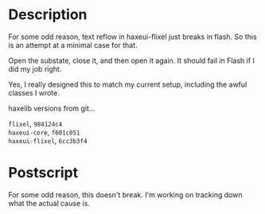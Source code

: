 Description
===========

For some odd reason, text reflow in haxeui-flixel just breaks in flash. So this
is an attempt at a minimal case for that.

Open the substate, close it, and then open it again. It should fail in Flash if
I did my job right.

Yes, I really designed this to match my current setup, including the awful
classes I wrote.

haxelib versions from git...

`flixel`, `984124c4`  
`haxeui-core`, `f601c051`  
`haxeui-flixel`, `6cc3b3f4`

Postscript
==========

For some odd reason, this doesn't break. I'm working on tracking down what the actual cause is.